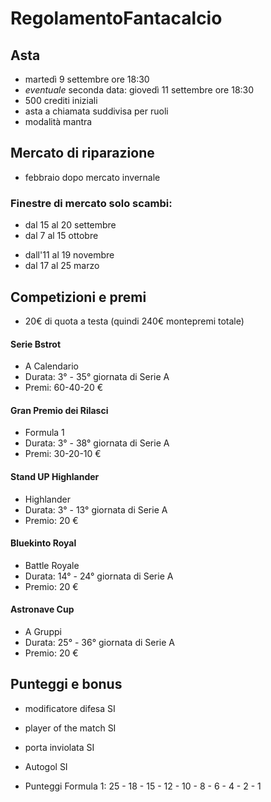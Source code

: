 # RegolamentoFantacalcio

## Asta
* martedì 9 settembre ore 18:30
* _eventuale_ seconda data: giovedì 11 settembre ore 18:30
* 500 crediti iniziali
* asta a chiamata suddivisa per ruoli
* modalità mantra

## Mercato di riparazione
* febbraio dopo mercato invernale
### Finestre di mercato solo scambi:
+ dal 15 al 20 settembre
+ dal 7 al 15 ottobre
* dall'11 al 19 novembre
* dal 17 al 25 marzo

## Competizioni e premi
* 20€ di quota a testa (quindi 240€ montepremi totale)
#### Serie Bstrot
* A Calendario
* Durata: 3° - 35° giornata di Serie A
* Premi: 60-40-20 €
#### Gran Premio dei Rilasci
* Formula 1
* Durata: 3° - 38° giornata di Serie A
* Premi: 30-20-10 €
#### Stand UP Highlander
* Highlander
* Durata: 3° - 13° giornata di Serie A
* Premio: 20 €
#### Bluekinto Royal
* Battle Royale
* Durata: 14° - 24° giornata di Serie A
* Premio: 20 €
#### Astronave Cup
* A Gruppi
* Durata: 25° - 36° giornata di Serie A
* Premio: 20 €


## Punteggi e bonus
* modificatore difesa SI
* player of the match SI
* porta inviolata SI
* Autogol SI

* Punteggi Formula 1:  25 - 18 - 15 - 12 - 10 - 8 - 6 - 4 - 2 - 1

